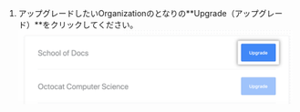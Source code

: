 1. アップグレードしたいOrganizationのとなりの**Upgrade（アップグレード）**をクリックしてください。 ![アップグレードボタン](/assets/images/help/education/upgrade-org-button.png)
